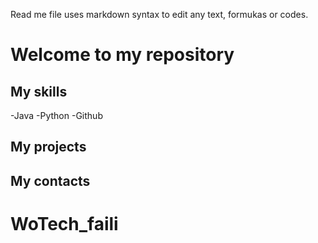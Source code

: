 Read me file uses markdown syntax to edit any text, formukas or codes.

# Welcome to my repository

## My skills
-Java
-Python
-Github

## My projects
## My contacts
# WoTech_faili
